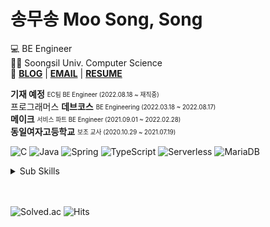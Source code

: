 # 송무송 Moo Song, Song

💻 BE Engineer   
👩‍🎓 Soongsil Univ. Computer Science  
📌 **[BLOG](https://clotty-cloud.tistory.com)** |
**[EMAIL](mailto:real.purple.hae.s@gmail.com)** | **[RESUME](https://programmers.co.kr/pr/moosong)**

**기재 예정**  <sub><sup>EC팀 BE Engineer (2022.08.18 ~ 재직중)</sup></sub>   
프로그래머스 **데브코스**  <sub><sup>BE Engineering (2022.03.18 ~ 2022.08.17)</sup></sub>   
**메이크**  <sub><sup>서비스 파트 BE Engineer (2021.09.01 ~ 2022.02.28)</sup></sub>  
**동일여자고등학교**  <sub><sup>보조 교사 (2020.10.29 ~ 2021.07.19)</sup></sub>  

![C](https://img.shields.io/badge/-C-A8B9CC?style=flat-square&logo=C&logoColor=black)
![Java](https://img.shields.io/badge/-Java-007396?style=flat-square&logo=Java&logoColor=white)
![Spring](https://img.shields.io/badge/-Spring-6DB33F?style=flat-square&logo=Spring&logoColor=white)
![TypeScript](https://img.shields.io/badge/-TypeScript-3178C6?style=flat-square&logo=TypeScript&logoColor=white)
![Serverless](https://img.shields.io/badge/-Serverless-FD5750?style=flat-square&logo=Serverless&logoColor=white)
![MariaDB](https://img.shields.io/badge/-MariaDB-1F305F?style=flat-square&logo=mariadb&logoColor=white)

<details>
<summary>Sub Skills</summary>
<p></p>

![Python](https://img.shields.io/badge/-Python-3776AB?style=flat-square&logo=Python&logoColor=white)
![Django](https://img.shields.io/badge/-Django-092E20?style=flat-square&logo=django&logoColor=white)
![NestJS](https://img.shields.io/badge/-NestJS-E0234E?style=flat-square&logo=NestJS&logoColor=white)
![PostgreSQL](https://img.shields.io/badge/-PostgreSQL-4169E1?style=flat-square&logo=PostgreSQL&logoColor=white)

</details>

[//]: # ([🏡 MNM : 하우스 메이트 매칭, 공동 생활 관리 서비스 제공 플랫폼]&#40;https://github.com/MeetNMate&#41;  )

[//]: # ([🎨 ARTA : 사용자 맞춤형 온라인 전시회 플랫폼]&#40;https://github.com/moosongsong/project-arta-django&#41;  )

[//]: # ([🍽 1인의 만찬 : 1인 가구 전용 마감음식 픽업 서비스]&#40;https://github.com/moosongsong/project-dinner41-spring&#41;  )

[//]: # ([🌎 Foreign Love : 교환학생 커뮤니티]&#40;https://github.com/moosongsong/project-foreign-love-servlet&#41;)

<br/>
<br/>

![Solved.ac](http://mazassumnida.wtf/api/mini/generate_badge?boj=songe08)
![Hits](https://hits.seeyoufarm.com/api/count/incr/badge.svg?url=https%3A%2F%2Fgithub.com%2Fmoosongsong&count_bg=%23FFA094&title_bg=%23555555&icon=github.svg&icon_color=%23E7E7E7&title=HITS&edge_flat=false)

[//]: # ([![GitHub stats]&#40;https://github-readme-stats.vercel.app/api?username=moosongsong&#41;]&#40;https://github.com/moosongsong/github-readme-stats&#41;)

[//]: # ([![Top Langs]&#40;https://github-readme-stats.vercel.app/api/top-langs/?username=moosongsong&layout=compact&#41;]&#40;https://github.com/moosongsong&#41;)


